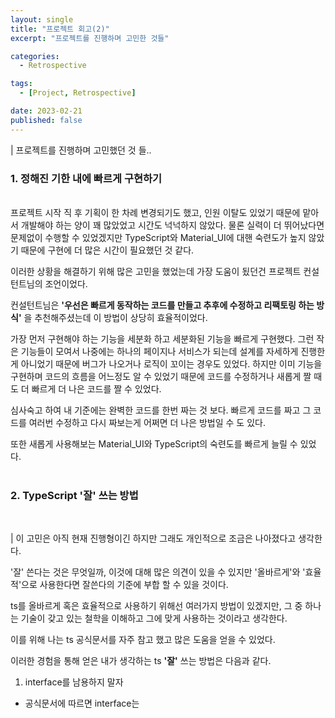 ```yaml
---
layout: single
title: "프로젝트 회고(2)"
excerpt: "프로젝트를 진행하며 고민한 것들"

categories:
  - Retrospective

tags:
  - [Project, Retrospective]

date: 2023-02-21
published: false
---
```


| 프로젝트를 진행하며 고민했던 것 들..
<br>

### 1. 정해진 기한 내에 빠르게 구현하기

<br>
프로젝트 시작 직 후 기획이 한 차례 변경되기도 했고, 인원 이탈도 있었기 때문에 맡아서 개발해야 하는 양이 꽤 많았었고 시간도 넉넉하지 않았다. 물론 실력이 더 뛰어났다면 문제없이 수행할 수 있었겠지만 TypeScript와 Material_UI에 대핸 숙련도가 높지 않았기 때문에 구현에 더 많은 시간이 필요했던 것 같다.

이러한 상황을 해결하기 위해 많은 고민을 했었는데 가장 도움이 됬던건 프로젝트 컨설턴트님의 조언이었다.

컨설턴트님은 **'우선은 빠르게 동작하는 코드를 만들고 추후에 수정하고 리팩토링 하는 방식'** 을 추천해주셨는데 이 방법이 상당히 효율적이었다.

가장 먼저 구현해야 하는 기능을 세분화 하고 세분화된 기능을 빠르게 구현했다. 그런 작은 기능들이 모여서 나중에는 하나의 페이지나 서비스가 되는데 설계를 자세하게 진행한게 아니었기 때문에 버그가 나오거나 로직이 꼬이는 경우도 있었다. 하지만 이미 기능을 구현하며 코드의 흐름을 어느정도 알 수 있었기 때문에 코드를 수정하거나 새롭게 짤 때도 더 빠르게 더 나은 코드를 짤 수 있었다.

심사숙고 하여 내 기준에는 완벽한 코드를 한번 짜는 것 보다. 빠르게 코드를 짜고 그 코드를 여러번 수정하고 다시 짜보는게 어쩌면 더 나은 방법일 수 도 있다.

또한 새롭게 사용해보는 Material_UI와 TypeScript의 숙련도를 빠르게 늘릴 수 있었다.
<br><br>

### 2. TypeScript '잘' 쓰는 방법

<br>

| 이 고민은 아직 현재 진행형이긴 하지만 그래도 개인적으로 조금은 나아졌다고 생각한다.

'잘' 쓴다는 것은 무엇일까, 이것에 대해 많은 의견이 있을 수 있지만 '올바르게'와 '효율적'으로 사용한다면 잘쓴다의 기준에 부합 할 수 있을 것이다.

ts를 올바르게 혹은 효율적으로 사용하기 위해선 여러가지 방법이 있겠지만, 그 중 하나는 기술이 갖고 있는 철학을 이해하고 그에 맞게 사용하는 것이라고 생각한다.

이를 위해 나는 ts 공식문서를 자주 참고 했고 많은 도움을 얻을 수 있었다.

이러한 경험을 통해 얻은 내가 생각하는 ts **'잘'** 쓰는 방법은 다음과 같다.

1. interface를 남용하지 말자

- 공식문서에 따르면 interface는
